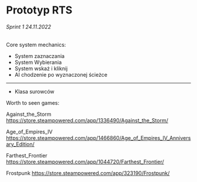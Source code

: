 # Prototyp RTS

###### Sprint 1 24.11.2022

Core system mechanics:

- System zaznaczania
- System Wybierania
- System wskaż i kliknij
- AI chodzenie po wyznaczonej ścieżce




______________________________________
- Klasa surowców


Worth to seen games:

Against_the_Storm
https://store.steampowered.com/app/1336490/Against_the_Storm/

Age_of_Empires_IV
https://store.steampowered.com/app/1466860/Age_of_Empires_IV_Anniversary_Edition/

Farthest_Frontier
https://store.steampowered.com/app/1044720/Farthest_Frontier/

Frostpunk
https://store.steampowered.com/app/323190/Frostpunk/
